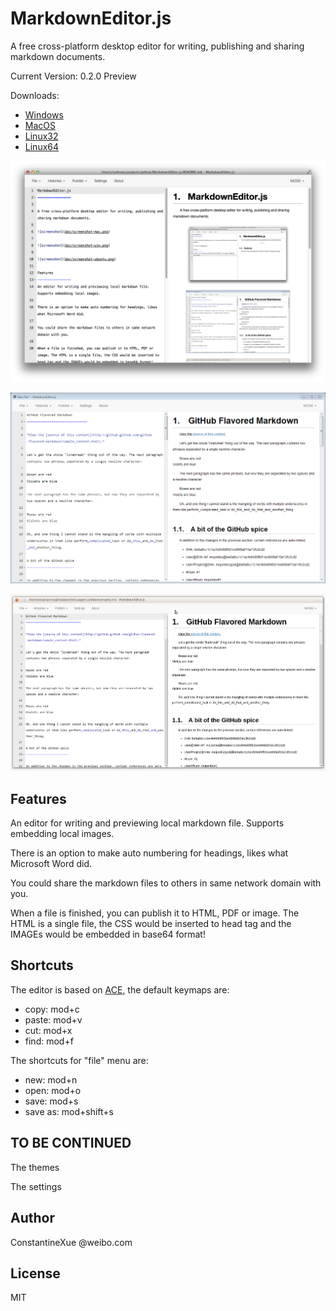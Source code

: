 MarkdownEditor.js
=================

A free cross-platform desktop editor for writing, publishing and sharing markdown documents.

Current Version: 0.2.0 Preview

Downloads:

- [Windows](https://sourceforge.net/projects/markdowneditor-js/files/0.2.0/MarkdownEditor-win.zip/download)
- [MacOS](https://sourceforge.net/projects/markdowneditor-js/files/0.2.0/MarkdownEditor-mac.zip/download)
- [Linux32](https://sourceforge.net/projects/markdowneditor-js/files/0.2.0/MarkdownEditor-linux32.zip/download)
- [Linux64](https://sourceforge.net/projects/markdowneditor-js/files/0.2.0/MarkdownEditor-linux64.zip/download)

![screenshot](doc/screenshot-mac.png)

![screenshot](doc/screenshot-win.png)

![screenshot](doc/screenshot-ubuntu.png)

Features
-----------------
An editor for writing and previewing local markdown file. Supports embedding local images.

There is an option to make auto numbering for headings, likes what Microsoft Word did.

You could share the markdown files to others in same network domain with you.

When a file is finished, you can publish it to HTML, PDF or image. The HTML is a single file, the CSS would be inserted to head tag and the IMAGEs would be embedded in base64 format!

Shortcuts
-----------------
The editor is based on [ACE](http://ace.c9.io/), the default keymaps are:
- copy: mod+c
- paste: mod+v
- cut: mod+x
- find: mod+f

The shortcuts for "file" menu are:
- new: mod+n
- open: mod+o
- save: mod+s
- save as: mod+shift+s

TO BE CONTINUED
-----------------
The themes

The settings

Author
-----------------
ConstantineXue @weibo.com

License
-----------------
MIT
